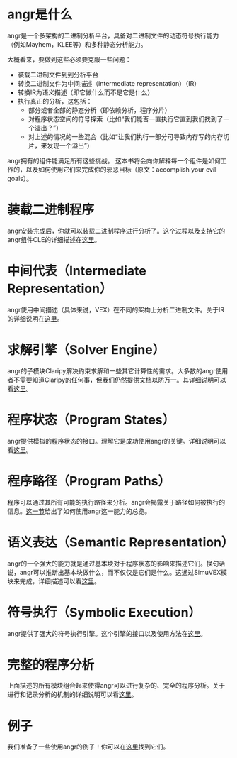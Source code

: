 # angr是什么

angr是一个多架构的二进制分析平台，具备对二进制文件的动态符号执行能力（例如Mayhem，KLEE等）和多种静态分析能力。

大概看来，要做到这些必须要克服一些问题：

- 装载二进制文件到到分析平台
- 转换二进制文件为中间描述（intermediate representation）（IR）
- 转换IR为语义描述（即它做什么而不是它是什么）
- 执行真正的分析，这包括：
  - 部分或者全部的静态分析（即依赖分析，程序分片）
  - 对程序状态空间的符号探索（比如“我们能否一直执行它直到我们找到了一个溢出？”）
  - 对上述的情况的一些混合（比如“让我们执行一部分可导致内存写的内存切片，来发现一个溢出”）

angr拥有的组件能满足所有这些挑战。
这本书将会向你解释每一个组件是如何工作的，以及如何使用它们来完成你的邪恶目标（原文：accomplish your evil goals）。

# 装载二进制程序

angr安装完成后，你就可以装载二进制程序进行分析了。这个过程以及支持它的angr组件CLE的详细描述在[这里](./loading.md)。

# 中间代表（Intermediate Representation）

angr使用中间描述（具体来说，VEX）在不同的架构上分析二进制文件。关于IR的详细说明在[这里](./ir.md)。

# 求解引擎（Solver Engine）

angr的子模块Claripy解决约束求解和一些其它计算性的需求。大多数的angr使用者不需要知道Claripy的任何事，但我们仍然提供文档以防万一。其详细说明可以看[这里](./claripy.md)。

# 程序状态（Program States）

angr提供模拟的程序状态的接口。理解它是成功使用angr的关键。详细说明可以看[这里](./states.md)。

# 程序路径（Program Paths）

程序可以通过其所有可能的执行路径来分析。angr会揭露关于路径如何被执行的信息。[这一节](./paths.md)给出了如何使用angr这一能力的总览。

# 语义表达（Semantic Representation）

angr的一个强大的能力就是通过基本块对于程序状态的影响来描述它们。换句话说，angr可以推断出基本块做什么，而不仅仅是它们是什么。这通过SimuVEX模块来完成，详细描述可以看[这里](./simuvex.md)。

# 符号执行（Symbolic Execution）

angr提供了强大的符号执行引擎。这个引擎的接口以及使用方法在[这里](./surveyors.md)。

# 完整的程序分析

上面描述的所有模块组合起来使得angr可以进行复杂的、完全的程序分析。关于进行和记录分析的机制的详细说明可以看[这里](./analyses.md)。

# 例子

我们准备了一些使用angr的例子！你可以在[这里](./examples.md)找到它们。